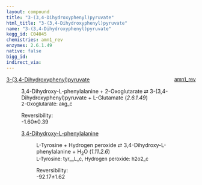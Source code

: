 ```yaml
---
layout: compound
title: "3-(3,4-Dihydroxyphenyl)pyruvate"
html_title: "3-(3,4-Dihydroxyphenyl)pyruvate"
name: "3-(3,4-Dihydroxyphenyl)pyruvate"
kegg_id: C04045
chemistries: amn1_rev
enzymes: 2.6.1.49
native: false
bigg_id:
indirect_via:
---
```

<dl><dt class="rs-product"><a class="link-dark" data-bs-html="true" data-bs-title="KEGG: C04045" data-bs-toggle="tooltip" href="{{ site.url }}{{ site.baseurl }}/compounds/C04045">3-(3,4-Dihydroxyphenyl)pyruvate</a><span style="float: right; max-width: 40%"><a class="link-dark opacity-50" href="{{ site.url }}{{ site.baseurl }}/chemistries/amn1_rev" style="font-size: small; word-wrap: anywhere;">amn1_rev</a></span></dt><dd><p>3,4-Dihydroxy-L-phenylalanine + 2-Oxoglutarate ⇄ 3-(3,4-Dihydroxyphenyl)pyruvate + L-Glutamate (<i>2.6.1.49</i>)<br/><span style="font-size: small;"><span data-bs-html="true" data-bs-title="KEGG: C00026" data-bs-toggle="tooltip">2-Oxoglutarate</span>: akg_c</span><br/><div class="reversibility_info">Reversibility: <div class="progress" style="flex-direction: row-reverse;"><div aria-valuemax="10" aria-valuemin="0" aria-valuenow="-1.6010367338194758" class="progress-bar bg-success" role="progressbar" style="width: 16.01%"></div><div aria-valuemax="10" aria-valuemin="0" aria-valuenow="-1.6010367338194758" class="progress-bar bg-warning" role="progressbar" style="width: 3.86%"></div></div><span>-1.60±0.39</span><div class="progress"><div aria-valuemax="10" aria-valuemin="0" aria-valuenow="-1.6010367338194758" class="progress-bar bg-danger" role="progressbar" style="width: 0%"></div></div></div></p><dl><dt><a class="link-dark" data-bs-html="true" data-bs-title="KEGG: C00355" data-bs-toggle="tooltip" href="{{ site.url }}{{ site.baseurl }}/compounds/C00355">3,4-Dihydroxy-L-phenylalanine</a><span style="float: right; max-width: 40%"><a class="link-dark opacity-50" href="{{ site.url }}{{ site.baseurl }}/chemistries/None" style="font-size: small; word-wrap: anywhere;"></a></span></dt><dd><p>L-Tyrosine + Hydrogen peroxide ⇄ 3,4-Dihydroxy-L-phenylalanine + H<sub>2</sub>O (<i>1.11.2.6</i>)<br/><span style="font-size: small;"><span data-bs-html="true" data-bs-title="KEGG: C00082" data-bs-toggle="tooltip">L-Tyrosine</span>: tyr__L_c, <span data-bs-html="true" data-bs-title="KEGG: C00027" data-bs-toggle="tooltip">Hydrogen peroxide</span>: h2o2_c</span><br/><div class="reversibility_info">Reversibility: <div class="progress" style="flex-direction: row-reverse;"><div aria-valuemax="10" aria-valuemin="0" aria-valuenow="-92.16612116448059" class="progress-bar bg-success" role="progressbar" style="width: 921.66%"></div></div><span>-92.17±1.62</span><div class="progress"><div aria-valuemax="10" aria-valuemin="0" aria-valuenow="-92.16612116448059" class="progress-bar bg-danger" role="progressbar" style="width: 0%"></div></div></div></p><dl></dl></dd></dl></dd></dl>
